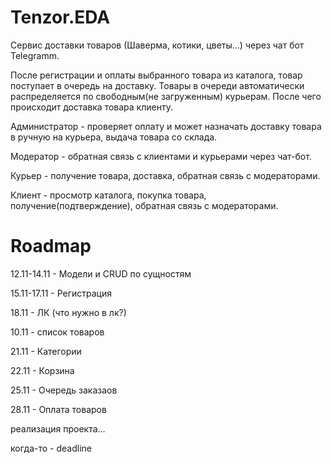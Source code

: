 # Tenzor.EDA
Сервис доставки товаров (Шаверма, котики, цветы...) через чат бот Telegramm.


После регистрации и оплаты выбранного товара из каталога, товар поступает в очередь на доставку. 
Товары в очереди автоматически распределяется по свободным(не загруженным) курьерам. 
После чего происходит доставка товара клиенту.


Администратор - проверяет оплату и может назначать доставку товара в ручную на курьера, выдача товара со склада.

Модератор - обратная связь с клиентами и курьерами через чат-бот.

Курьер - получение товара, доставка, обратная связь с модераторами.

Клиент - просмотр каталога, покупка товара, получение(подтверждение), обратная связь с модераторами.

# Roadmap

12.11-14.11 - Модели и CRUD по сущностям

15.11-17.11 - Регистрация

18.11 - ЛК (что нужно в лк?)

10.11 - список товаров

21.11 - Категории

22.11 - Корзина

25.11 - Очередь заказаов

28.11 - Оплата товаров

реализация проекта...

когда-то - deadline
